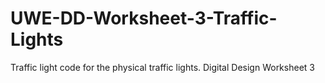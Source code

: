 # UWE-DD-Worksheet-3-Traffic-Lights
Traffic light code for the physical traffic lights. Digital Design Worksheet 3
